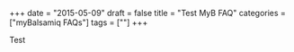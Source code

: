 +++
date = "2015-05-09"
draft = false
title = "Test MyB FAQ"
categories = ["myBalsamiq FAQs"]
tags = [""]
+++

Test
